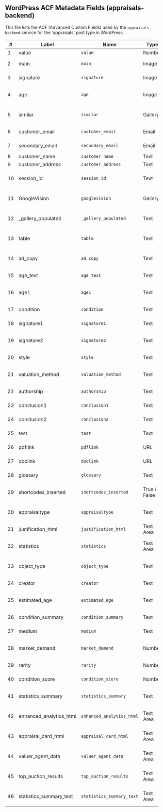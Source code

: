 ## WordPress ACF Metadata Fields (appraisals-backend)

This file lists the ACF (Advanced Custom Fields) used by the `appraisals-backend` service for the 'appraisals' post type in WordPress.

| # | Label                | Name                      | Type        | Notes                                                                 |
|---|----------------------|---------------------------|-------------|-----------------------------------------------------------------------|
| 1 | value                | `value`                   | Number      | The appraised value.                                                  |
| 2 | main                 | `main`                    | Image       | Main featured image for the appraisal.                                |
| 3 | signature            | `signature`               | Image       | Image of the signature, if available.                                 |
| 4 | age                  | `age`                     | Image       | Image related to age/period details, if available.                    |
| 5 | similar              | `similar`                 | Gallery     | Gallery of similar items (Usage unclear, potentially legacy).         |
| 6 | customer_email       | `customer_email`          | Email       | Primary customer email address.                                       |
| 7 | secondary_email      | `secondary_email`         | Email       | Secondary customer email address.                                     |
| 8 | customer_name        | `customer_name`           | Text        | Customer's full name.                                                 |
| 9 | customer_address     | `customer_address`        | Text        | Customer's address.                                                   |
| 10| session_id           | `session_id`              | Text        | Session identifier, possibly from a form submission.                  |
| 11| GoogleVision         | `googlevision`            | Gallery     | Gallery populated by Google Vision results (Likely legacy).           |
| 12| _gallery_populated   | `_gallery_populated`      | Text        | Internal flag, likely related to `googlevision` (Likely legacy).      |
| 13| table                | `table`                   | Text        | Usage unclear, possibly for simple HTML table data (Legacy?).         |
| 14| ad_copy              | `ad_copy`                 | Text        | Text used for advertising/marketing copy.                             |
| 15| age_text             | `age_text`                | Text        | Descriptive text about the item's age/period.                         |
| 16| age1                 | `age1`                    | Text        | Unclear, possibly redundant age text (Legacy?).                       |
| 17| condition            | `condition`               | Text        | Detailed description of the item's condition.                         |
| 18| signature1           | `signature1`              | Text        | Descriptive text about the signature (Legacy?).                       |
| 19| signature2           | `signature2`              | Text        | More descriptive text about the signature (Legacy?).                  |
| 20| style                | `style`                   | Text        | Description of the item's artistic style.                             |
| 21| valuation_method   | `valuation_method`        | Text        | Text explaining the method used for valuation.                        |
| 22| authorship           | `authorship`              | Text        | Text discussing the item's authorship/attribution.                    |
| 23| conclusion1          | `conclusion1`             | Text        | First part of the appraisal conclusion.                               |
| 24| conclusion2          | `conclusion2`             | Text        | Second part of the appraisal conclusion.                              |
| 25| test                 | `test`                    | Text        | Field likely used for testing purposes.                               |
| 26| pdflink              | `pdflink`                 | URL         | Link to the generated PDF report in Google Drive.                     |
| 27| doclink              | `doclink`                 | URL         | Link to the generated Google Doc source file.                       |
| 28| glossary             | `glossary`                | Text        | Glossary of terms relevant to the appraisal.                          |
| 29| shortcodes_inserted  | `shortcodes_inserted`     | True / False| Flag indicating if shortcodes were processed/inserted.                |
| 30| appraisaltype        | `appraisaltype`           | Text        | Type of appraisal (e.g., 'regular', 'irs', 'insurance').                |
| 31| justification_html   | `justification_html`      | Text Area   | HTML content for the value justification section.                     |
| 32| statistics           | `statistics`              | Text Area   | JSON string containing detailed statistics from `valuer-agent`.         |
| 33| object_type          | `object_type`             | Text        | Type of object being appraised (e.g., 'Painting', 'Sculpture').       |
| 34| creator              | `creator`                 | Text        | The artist or creator of the item.                                  |
| 35| estimated_age        | `estimated_age`           | Text        | Estimated age or period of the item (e.g., 'c. 1880', '19th Century'). |
| 36| condition_summary    | `condition_summary`       | Text        | Brief summary of the item's condition.                              |
| 37| medium               | `medium`                  | Text        | Materials used (e.g., 'Oil on canvas', 'Bronze').                   |
| 38| market_demand        | `market_demand`           | Number      | Numerical score representing market demand.                           |
| 39| rarity               | `rarity`                  | Number      | Numerical score representing rarity.                                  |
| 40| condition_score      | `condition_score`         | Number      | Numerical score representing condition.                               |
| 41| statistics_summary   | `statistics_summary`      | Text        | Potentially legacy summary text (See `statistics_summary_text`).      |
| 42| enhanced_analytics_html| `enhanced_analytics_html` | Text Area   | HTML content for the enhanced analytics visualization.                |
| 43| appraisal_card_html  | `appraisal_card_html`     | Text Area   | HTML content for the appraisal card visualization.                    |
| 44| valuer_agent_data    | `valuer_agent_data`       | Text Area   | Raw JSON string response from the `valuer-agent` service.             |
| 45| top_auction_results  | `top_auction_results`     | Text Area   | Text/JSON containing top comparable auction results for PDF.          |
| 46| statistics_summary_text| `statistics_summary_text` | Text Area   | Descriptive text summarizing statistics for PDF.                      | 